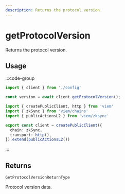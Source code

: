 ```yaml
---
description: Returns the protocol version.
---
```


# getProtocolVersion

Returns the protocol version.

## Usage

:::code-group

```ts [example.ts]
import { client } from './config'

const version = await client.getProtocolVersion();
```

```ts [config.ts]
import { createPublicClient, http } from 'viem'
import { zkSync } from 'viem/chains'
import { publicActionsL2 } from 'viem/zksync'

export const client = createPublicClient({
  chain: zkSync,
  transport: http(),
}).extend(publicActionsL2())
```

:::

## Returns

`GetProtocolVersionReturnType`

Protocol version data.